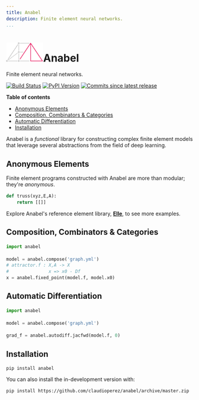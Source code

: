 ```yaml
---
title: Anabel
description: Finite element neural networks.
...
```


<h1><img src="img/main.svg" alt="" width=100></img>Anabel</h1>

Finite element neural networks.

[![Build Status][travis-image]][travis-link]
[![PyPI Version][pypi-v-image]][pypi-v-link]
[![Commits since latest release][gh-image]][gh-link]

**Table of contents**

- [Anonymous Elements](#anonymous-elements)
- [Composition, Combinators & Categories](#composition-combinators--categories)
- [Automatic Differentiation](#automatic-differentiation)
- [Installation](#installation)

Anabel is a *functional* library for constructing complex finite element models that leverage several abstractions from the field of deep learning.

## Anonymous Elements

Finite element programs constructed with Anabel are more than modular; they're *anonymous*.

```python
def truss(xyz,E,A):
    return [[]]
```

Explore Anabel's reference element library, [**Elle**](elle), to see more examples.

## Composition, Combinators & Categories

```python
import anabel

model = anabel.compose('graph.yml')
# attractor.f : X,A -> X
#               x => x0 - Df
x = anabel.fixed_point(model.f, model.x0)
```

## Automatic Differentiation

```python
import anabel

model = anabel.compose('graph.yml')

grad_f = anabel.autodiff.jacfwd(model.f, 0)
```

## Installation

    pip install anabel

You can also install the in-development version with:

    pip install https://github.com/claudioperez/anabel/archive/master.zip



[pypi-v-image]: https://img.shields.io/pypi/v/anabel.svg
[pypi-v-link]: https://pypi.org/project/anabel/

[travis-image]: https://api.travis-ci.org/claudioperez/anabel.svg?branch=master
[travis-link]: https://travis-ci.org/claudioperez/anabel

[gh-link]: https://github.com/claudioperez/anabel/compare/v0.0.0...master
[gh-image]: https://img.shields.io/github/commits-since/claudioperez/anabel/v0.0.0.svg
